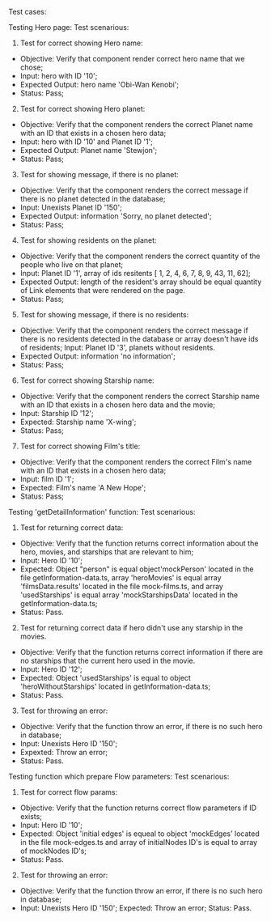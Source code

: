 Test cases:

Testing Hero page:
Test scenarious:
1. Test for correct showing Hero name:
  - Objective: Verify that component render correct hero name that we chose;
  - Input: hero with ID '10';
  - Expected Output: hero name 'Obi-Wan Kenobi';
  - Status: Pass;
2. Test for correct showing Hero planet:
  - Objective: Verify that the component renders the correct Planet name with an ID that exists in a chosen hero data;
  - Input: hero with ID '10' and Planet ID '1';
  - Expected Output: Planet name 'Stewjon';
  - Status: Pass;
3. Test for showing message, if there is no planet:
  - Objective: Verify that the component renders the correct message if there is no planet detected in the database;
  - Input: Unexists Planet ID '150';
  - Expected Output: information 'Sorry, no planet detected';
  - Status: Pass;
4. Test for showing residents on the planet:
  - Objective: Verify that the component renders the correct quantity of the people who live on that planet;
  - Input: Planet ID '1', array of ids resitents [ 1, 2, 4, 6, 7, 8, 9, 43, 11, 62];
  - Expected Output: length of the resident's array should be equal quantity of Link elements that were rendered on the page.
  - Status: Pass;
5. Test for showing message, if there is no residents:
  - Objective: Verify that the component renders the correct message if there is no residents detected in the database or array doesn't have ids of residents;
    Input: Planet ID '3', planets without residents.
  - Expected Output: information 'no information';
  - Status: Pass;
6. Test for correct showing Starship name:
  - Objective: Verify that the component renders the correct Starship name with an ID that exists in a chosen hero data and the movie;
  - Input: Starship ID '12';
  - Expected: Starship name 'X-wing';
  - Status: Pass;
7. Test for correct showing Film's title:
  - Objective: Verify that the component renders the correct Film's name with an ID that exists in a chosen hero data;
  - Input: film ID '1';
  - Expected: Film's name 'A New Hope';
  - Status: Pass;

Testing 'getDetailInformation' function:
Test scenarious:
1. Test for returning correct data:
- Objective: Verify that the function returns correct information about the hero, movies, and starships that are relevant to him;
- Input: Hero ID '10';
- Expected: Object "person"  is equal  object'mockPerson' located in the file getInformation-data.ts, array 'heroMovies' is equal  array 'filmsData.results' located in the file mock-films.ts, and array 'usedStarships' is equal array 'mockStarshipsData' located in the getInformation-data.ts;
- Status: Pass.

2. Test for returning correct data if hero didn't use any starship in the movies.
- Objective: Verify that the function returns correct information if there are no starships that the current hero used in the movie.
- Input: Hero ID '12';
- Expected: Object 'usedStarships' is equal to object 'heroWithoutStarships' located in getInformation-data.ts;
- Status: Pass.

3. Test for throwing an error:
  - Objective: Verify that the function throw an error, if there is no such hero in database;
  - Input: Unexists Hero ID '150';
  - Expexted: Throw an error;
  - Status: Pass.

  Testing function which prepare Flow parameters:
  Test scenarious:
  1. Test for correct flow params:
  - Objective: Verify that the function returns correct flow parameters if ID exists;
  - Input: Hero ID '10';
  - Expected: Object 'initial edges' is equeal to object 'mockEdges' located in the file mock-edges.ts and array of initialNodes ID's is equal to array of mockNodes ID's;
  - Status: Pass.
  2. Test for throwing an error:
   - Objective: Verify that the function throw an error, if there is no such hero in database;
   - Input: Unexists Hero ID '150';
   Expected: Throw an error;
   Status: Pass.

